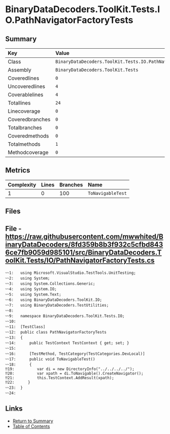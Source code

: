 ﻿# BinaryDataDecoders.ToolKit.Tests.IO.PathNavigatorFactoryTests

## Summary

| Key             | Value                                                           |
| :-------------- | :-------------------------------------------------------------- |
| Class           | `BinaryDataDecoders.ToolKit.Tests.IO.PathNavigatorFactoryTests` |
| Assembly        | `BinaryDataDecoders.ToolKit.Tests`                              |
| Coveredlines    | `0`                                                             |
| Uncoveredlines  | `4`                                                             |
| Coverablelines  | `4`                                                             |
| Totallines      | `24`                                                            |
| Linecoverage    | `0`                                                             |
| Coveredbranches | `0`                                                             |
| Totalbranches   | `0`                                                             |
| Coveredmethods  | `0`                                                             |
| Totalmethods    | `1`                                                             |
| Methodcoverage  | `0`                                                             |

## Metrics

| Complexity | Lines | Branches | Name              |
| :--------- | :---- | :------- | :---------------- |
| 1          | 0     | 100      | `ToNavigableTest` |

## Files

## File - https://raw.githubusercontent.com/mwwhited/BinaryDataDecoders/8fd359b8b3f932c5cfbd8436ce7fb9059d985101/src/BinaryDataDecoders.ToolKit.Tests/IO/PathNavigatorFactoryTests.cs

```CSharp
〰1:   using Microsoft.VisualStudio.TestTools.UnitTesting;
〰2:   using System;
〰3:   using System.Collections.Generic;
〰4:   using System.IO;
〰5:   using System.Text;
〰6:   using BinaryDataDecoders.ToolKit.IO;
〰7:   using BinaryDataDecoders.TestUtilities;
〰8:   
〰9:   namespace BinaryDataDecoders.ToolKit.Tests.IO;
〰10:  
〰11:  [TestClass]
〰12:  public class PathNavigatorFactoryTests
〰13:  {
〰14:      public TestContext TestContext { get; set; }
〰15:  
〰16:      [TestMethod, TestCategory(TestCategories.DevLocal)]
〰17:      public void ToNavigableTest()
〰18:      {
‼19:          var di = new DirectoryInfo("../../../../");
‼20:          var xpath = di.ToNavigable().CreateNavigator();
‼21:          this.TestContext.AddResult(xpath);
‼22:      }
〰23:  }
〰24:  
```

## Links

* [Return to Summary](Summary.md)
* [Table of Contents](../TOC.md)

